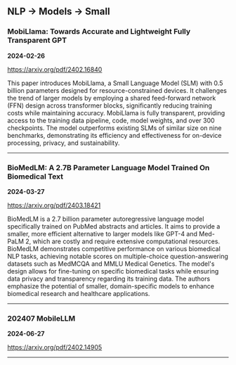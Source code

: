 ## NLP -> Models -> Small



### MobiLlama: Towards Accurate and Lightweight Fully Transparent GPT

**2024-02-26**

https://arxiv.org/pdf/2402.16840

This paper introduces MobiLlama, a Small Language Model (SLM) with 0.5 billion parameters designed for resource-constrained devices. It challenges the trend of larger models by employing a shared feed-forward network (FFN) design across transformer blocks, significantly reducing training costs while maintaining accuracy. MobiLlama is fully transparent, providing access to the training data pipeline, code, model weights, and over 300 checkpoints. The model outperforms existing SLMs of similar size on nine benchmarks, demonstrating its efficiency and effectiveness for on-device processing, privacy, and sustainability.

---

### BioMedLM: A 2.7B Parameter Language Model Trained On Biomedical Text

**2024-03-27**

https://arxiv.org/pdf/2403.18421

BioMedLM is a 2.7 billion parameter autoregressive language model specifically trained on PubMed abstracts and articles. It aims to provide a smaller, more efficient alternative to larger models like GPT-4 and Med-PaLM 2, which are costly and require extensive computational resources. BioMedLM demonstrates competitive performance on various biomedical NLP tasks, achieving notable scores on multiple-choice question-answering datasets such as MedMCQA and MMLU Medical Genetics. The model's design allows for fine-tuning on specific biomedical tasks while ensuring data privacy and transparency regarding its training data. The authors emphasize the potential of smaller, domain-specific models to enhance biomedical research and healthcare applications.

---

### 202407 MobileLLM

**2024-06-27**

https://arxiv.org/pdf/2402.14905

---